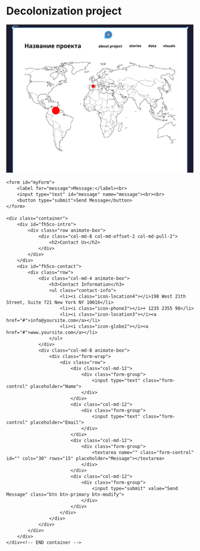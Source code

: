 <!DOCTYPE html>
<html lang="en">
<head>
    <meta charset="UTF-8">
    <meta name="viewport" content="width=device-width, initial-scale=1.0">
    <title>Decolonization project</title>
</head>
<body>
    <h1>Decolonization project</h1>
    <img src="main/map.jpg" alt="Map of the project" width="500">


    <form id="myForm">
        <label for="message">Message:</label><br>
        <input type="text" id="message" name="message"><br><br>
        <button type="submit">Send Message</button>
    </form>

    <div class="container">
		<div id="fh5co-intro">
			<div class="row animate-box">
				<div class="col-md-8 col-md-offset-2 col-md-pull-2">
					<h2>Contact Us</h2>
				</div>
			</div>
		</div>
		<div id="fh5co-contact">
			<div class="row">
				<div class="col-md-4 animate-box">
					<h3>Contact Information</h3>
					<ul class="contact-info">
						<li><i class="icon-location4"></i>198 West 21th Street, Suite 721 New York NY 10016</li>
						<li><i class="icon-phone3"></i>+ 1235 2355 98</li>
						<li><i class="icon-location3"></i><a href="#">info@yoursite.com</a></li>
						<li><i class="icon-globe2"></i><a href="#">www.yoursite.com</a></li>
					</ul>
				</div>
				<div class="col-md-8 animate-box">
					<div class="form-wrap">
						<div class="row">
							<div class="col-md-12">
								<div class="form-group">
									<input type="text" class="form-control" placeholder="Name">
								</div>
							</div>
							<div class="col-md-12">
								<div class="form-group">
									<input type="text" class="form-control" placeholder="Email">
								</div>
							</div>
							<div class="col-md-12">
								<div class="form-group">
									<textarea name="" class="form-control" id="" cols="30" rows="15" placeholder="Message"></textarea>
								</div>
							</div>
							<div class="col-md-12">
								<div class="form-group">
									<input type="submit" value="Send Message" class="btn btn-primary btn-modify">
								</div>
							</div>
						</div>
					</div>
				</div>
			</div>
		</div>
	</div><!-- END container -->




<script>
    document.getElementById('myForm').addEventListener('submit', function(e) {
        e.preventDefault();
        
        const message = document.getElementById('message').value; // Получаем значение текстового поля
        
        const url = 'https://functions.yandexcloud.net/d4ejmqn8brddsad1npka'; // Укажите URL вашего сервера, на который будет отправляться сообщение
        const data = { message: message }; // Создаем объект для отправки
        
        fetch(url, {
            method: 'POST',
            headers: {
                'Content-Type': 'application/json' // Устанавливаем тип контента как JSON
            },
            body: JSON.stringify(data) // Преобразуем объект в формат JSON
        })
        .then(response => {
            if (response.ok) {
                alert('Message sent successfully!');
            } else {
                alert('Failed to send message.');
            }
        })
        .catch(error => {
            console.error('Error:', error);



            
        });
    });
</script>

</body>
</html>

